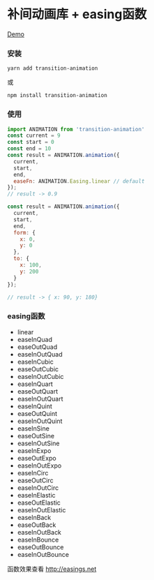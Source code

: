 # 补间动画库 + easing函数

[Demo](https://chenxingyuoo.github.io/transition-animation/)

### 安装
```
yarn add transition-animation
```
或
```
npm install transition-animation
```

### 使用
```js
import ANIMATION from 'transition-animation'
const current = 9
const start = 0
const end = 10
const result = ANIMATION.animation({
  current,
  start,
  end,
  easeFn: ANIMATION.Easing.linear // default
});
// result -> 0.9

const result = ANIMATION.animation({
  current,
  start,
  end,
  form: {
    x: 0,
    y: 0
  },
  to: {
    x: 100,
    y: 200
  }
});

// result -> { x: 90, y: 180}
```

### easing函数
* linear
* easeInQuad
* easeOutQuad
* easeInOutQuad
* easeInCubic
* easeOutCubic
* easeInOutCubic
* easeInQuart
* easeOutQuart
* easeInOutQuart
* easeInQuint
* easeOutQuint
* easeInOutQuint
* easeInSine
* easeOutSine
* easeInOutSine
* easeInExpo
* easeOutExpo
* easeInOutExpo
* easeInCirc
* easeOutCirc
* easeInOutCirc
* easeInElastic
* easeOutElastic
* easeInOutElastic
* easeInBack
* easeOutBack
* easeInOutBack
* easeInBounce
* easeOutBounce
* easeInOutBounce

函数效果查看 http://easings.net